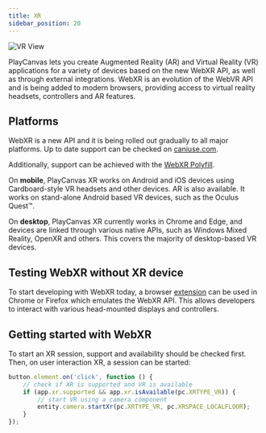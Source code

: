 ```yaml
---
title: XR
sidebar_position: 20
---
```


![VR View][2]

PlayCanvas lets you create Augmented Reality (AR) and Virtual Reality (VR) applications for a variety of devices based on the new WebXR API, as well as through external integrations. WebXR is an evolution of the WebVR API and is being added to modern browsers, providing access to virtual reality headsets, controllers and AR features.

## Platforms

WebXR is a new API and it is being rolled out gradually to all major platforms. Up to date support can be checked on [caniuse.com][3].

Additionally, support can be achieved with the [WebXR Polyfill][4].

On **mobile**, PlayCanvas XR works on Android and iOS devices using Cardboard-style VR headsets and other devices. AR is also available. It works on stand-alone Android based VR devices, such as the Oculus Quest™.

On **desktop**, PlayCanvas XR currently works in Chrome and Edge, and devices are linked through various native APIs, such as Windows Mixed Reality, OpenXR and others. This covers the majority of desktop-based VR devices.

## Testing WebXR without XR device

To start developing with WebXR today, a browser [extension][1] can be used in Chrome or Firefox which emulates the WebXR API. This allows developers to interact with various head-mounted displays and controllers.

## Getting started with WebXR

To start an XR session, support and availability should be checked first. Then, on user interaction XR, a session can be started:

```javascript
button.element.on('click', function () {
    // check if XR is supported and VR is available
    if (app.xr.supported && app.xr.isAvailable(pc.XRTYPE_VR)) {
        // start VR using a camera component
        entity.camera.startXr(pc.XRTYPE_VR, pc.XRSPACE_LOCALFLOOR);
    }
});
```

[1]: https://github.com/MozillaReality/WebXR-emulator-extension
[2]: /images/user-manual/xr/vr-view.png
[3]: https://caniuse.com/#feat=webxr
[4]: https://github.com/immersive-web/webxr-polyfill
